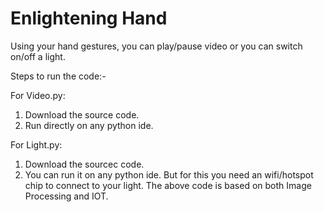 # Enlightening Hand
Using your hand gestures, you can play/pause video or you can switch on/off a light. 

Steps to run the code:-
 
 For Video.py:
 1. Download the source code.
 2. Run directly on any python ide.
 
 For Light.py:
 1. Download the sourcec code.
 2. You can run it on any python ide.
 But for this you need an wifi/hotspot chip to connect to your light.
 The above code is based on both Image Processing and IOT.
